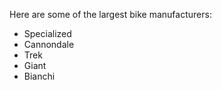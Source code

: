 Here are some of the largest bike manufacturers:

- Specialized
- Cannondale
- Trek
- Giant
- Bianchi
